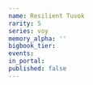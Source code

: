 ```yaml
---
name: Resilient Tuvok
rarity: 5
series: voy
memory_alpha: ''
bigbook_tier:
events:
in_portal:
published: false
---
```

